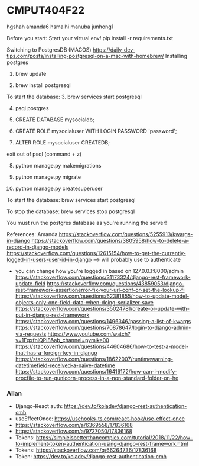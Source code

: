 # CMPUT404F22
hgshah
amanda6
hsmalhi
manuba
junhong1

Before you start:
Start your virtual env!
pip install -r requirements.txt

Switching to PostgresDB (MACOS)
https://daily-dev-tips.com/posts/installing-postgresql-on-a-mac-with-homebrew/
Installing postgres

1. brew update

2. brew install postgresql

To start the database:
3. brew services start postgresql

4. psql postgres

5. CREATE DATABASE mysocialdb;

6. CREATE ROLE mysocialuser WITH LOGIN PASSWORD 'password';

7. ALTER ROLE mysocialuser CREATEDB;

exit out of psql (command + z)

8. python manage.py makemigrations

9. python manage.py migrate

10. python manage.py createsuperuser

To start the database:
brew services start postgresql

To stop the database:
brew services stop postgresql

You must run the postgres database as you're running the server!

References:
Amanda
https://stackoverflow.com/questions/5255913/kwargs-in-django
https://stackoverflow.com/questions/3805958/how-to-delete-a-record-in-django-models
https://stackoverflow.com/questions/12615154/how-to-get-the-currently-logged-in-users-user-id-in-django --> will probably use to authenticate
- you can change how you're logged in based on 127.0.0.1:8000/admin
https://stackoverflow.com/questions/31173324/django-rest-framework-update-field
https://stackoverflow.com/questions/43859053/django-rest-framework-assertionerror-fix-your-url-conf-or-set-the-lookup-fi
https://stackoverflow.com/questions/62381855/how-to-update-model-objects-only-one-field-data-when-doing-serializer-save
https://stackoverflow.com/questions/35024781/create-or-update-with-put-in-django-rest-framework
https://stackoverflow.com/questions/1496346/passing-a-list-of-kwargs
https://stackoverflow.com/questions/70878647/login-to-django-admin-via-requests
https://www.youtube.com/watch?v=1FqxfnlQPi8&ab_channel=pymike00
https://stackoverflow.com/questions/44604686/how-to-test-a-model-that-has-a-foreign-key-in-django
https://stackoverflow.com/questions/18622007/runtimewarning-datetimefield-received-a-naive-datetime
https://stackoverflow.com/questions/16416172/how-can-i-modify-procfile-to-run-gunicorn-process-in-a-non-standard-folder-on-he

### Allan
- Django-React auth: https://dev.to/koladev/django-rest-authentication-cmh
- useEffectOnce: https://usehooks-ts.com/react-hook/use-effect-once
- https://stackoverflow.com/a/6369558/17836168
- https://stackoverflow.com/a/9727050/17836168
- Tokens: https://simpleisbetterthancomplex.com/tutorial/2018/11/22/how-to-implement-token-authentication-using-django-rest-framework.html
- Tokens: https://stackoverflow.com/q/66264736/17836168
- Token: https://dev.to/koladev/django-rest-authentication-cmh
